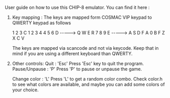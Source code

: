 User guide on how to use this CHIP-8 emulator.
You can find it here : [](github.com/braw-lee/chip8)

1. Key mapping :
	The keys are mapped form COSMAC VIP keypad to QWERTY keypad as follows

	1 2 3 C           1 2 3 4
	4 5 6 D  ----->   Q W E R
	7 8 9 E  ----->   A S D F
	A 0 B F           Z X C V

	The keys are mapped via scancode and not via keycode. Keep that in mind if you are using a different keyboard 
	than QWERTY.

2. Other controls:
	Quit 		: 'Esc'
		Press 'Esc' key to quit the program.
	Pause/Unpause 	: 'P'
		Press 'P' to pause or unpause the game.
	
	Change color 	: 'L'
		Press 'L' to get a random color combo. Check color.h to see what colors are available,
		and maybe you can add some colors of your choice.

